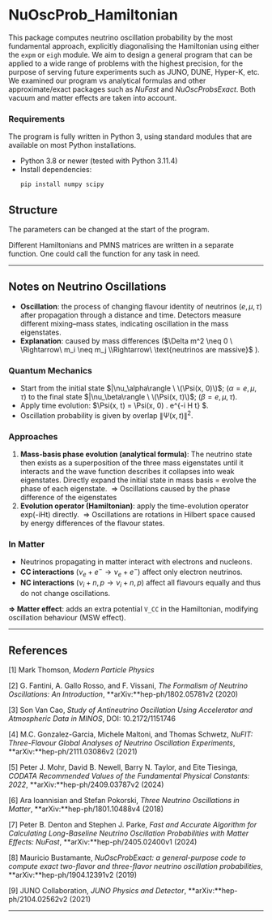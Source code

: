 # NuOscProb_Hamiltonian

This package computes neutrino oscillation probability by the most fundamental approach, explicitly diagonalising the Hamiltonian using either the `expm` or `eigh` module. We aim to design a general program that can be applied to a wide range of problems with the highest precision, for the purpose of serving future experiments such as JUNO, DUNE, Hyper-K, etc. We examined our program vs analytical formulas and other approximate/exact packages such as *NuFast* and *NuOscProbsExact*. Both vacuum and matter effects are taken into account.

### Requirements
The program is fully written in Python 3, using standard modules that are available on most Python installations.
- Python 3.8 or newer (tested with Python 3.11.4)
- Install dependencies:
  ```bash
  pip install numpy scipy 

## Structure
The parameters can be changed at the start of the program.

Different Hamiltonians and PMNS matrices are written in a separate function. One could call the function for any task in need.

---

## Notes on Neutrino Oscillations

* **Oscillation**: the process of changing flavour identity of neutrinos ($e, \mu, \tau$) after propagation through a distance and time. Detectors measure different mixing–mass states, indicating oscillation in the mass eigenstates.
* **Explanation**: caused by mass differences ($\Delta m^2 \neq 0 \ \Rightarrow\ m_i \neq m_j \\Rightarrow\ \text{neutrinos are massive}$
).

### Quantum Mechanics 

* Start from the initial state $|\nu_\alpha\rangle \ \(\Psi(x, 0)\)$;  $(\alpha = e, \mu, \tau)$ to the final state $|\nu_\beta\rangle \ \(\Psi(x, t)\)$; $(\beta = e, \mu, \tau)$.
* Apply time evolution: $\Psi(x, t) = \Psi(x, 0) \. e^{-i H t}  $.
* Oscillation probability is given by overlap $\| \Psi(x, t) \|^2$.

### Approaches

1. **Mass-basis phase evolution (analytical formula)**: The neutrino state then exists as a superposition of the three mass eigenstates until it interacts and the wave function describes it collapses into weak eigenstates. Directly expand the initial state in mass basis = evolve the phase of each eigenstate. $\ \Rightarrow$ Oscillations caused by the phase difference of the eigenstates
2. **Evolution operator (Hamiltonian)**: apply the time-evolution operator exp(-iHt) directly. $\ \Rightarrow$ Oscillations are rotations in Hilbert space caused by energy differences of the flavour states.

### In Matter

* Neutrinos propagating in matter interact with electrons and nucleons.
* **CC interactions** ($\nu_e + e^- \to \nu_e + e^-$) affect only electron neutrinos.
* **NC interactions** ($\nu_i + n,p \to \nu_i + n,p$) affect all flavours equally and thus do not change oscillations.

**$\Rightarrow$ Matter effect**: adds an extra potential `V_CC` in the Hamiltonian, modifying oscillation behaviour (MSW effect).

---

## References

\[1] Mark Thomson, *Modern Particle Physics*

\[2] G. Fantini, A. Gallo Rosso, and F. Vissani, *The Formalism of Neutrino Oscillations: An Introduction*, \*\*arXiv:\*\*hep-ph/1802.05781v2 (2020)

\[3] Son Van Cao, *Study of Antineutrino Oscillation Using Accelerator and Atmospheric Data in MINOS*, DOI: 10.2172/1151746

\[4] M.C. Gonzalez-Garcia, Michele Maltoni, and Thomas Schwetz, *NuFIT: Three-Flavour Global Analyses of Neutrino Oscillation Experiments*, \*\*arXiv:\*\*hep-ph/2111.03086v2 (2021)

\[5] Peter J. Mohr, David B. Newell, Barry N. Taylor, and Eite Tiesinga, *CODATA Recommended Values of the Fundamental Physical Constants: 2022*, \*\*arXiv:\*\*hep-ph/2409.03787v2 (2024)

\[6] Ara Ioannisian and Stefan Pokorski, *Three Neutrino Oscillations in Matter*, \*\*arXiv:\*\*hep-ph/1801.10488v4 (2018)

\[7] Peter B. Denton and Stephen J. Parke, *Fast and Accurate Algorithm for Calculating Long-Baseline Neutrino Oscillation Probabilities with Matter Effects: NuFast*, \*\*arXiv:\*\*hep-ph/2405.02400v1 (2024)

\[8] Mauricio Bustamante, *NuOscProbExact: a general-purpose code to compute exact two-flavor and three-flavor neutrino oscillation probabilities*, \*\*arXiv:\*\*hep-ph/1904.12391v2 (2019)

\[9] JUNO Collaboration, *JUNO Physics and Detector*, \*\*arXiv:\*\*hep-ph/2104.02562v2 (2021)

---
